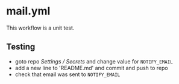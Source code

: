 # mail.yml

This workflow is a unit test.

## Testing
- goto repo *Settings / Secrets* and change value for `NOTIFY_EMAIL`
- add a new line to 'README.md' and commit and push to repo
- check that email was sent to `NOTIFY_EMAIL`
